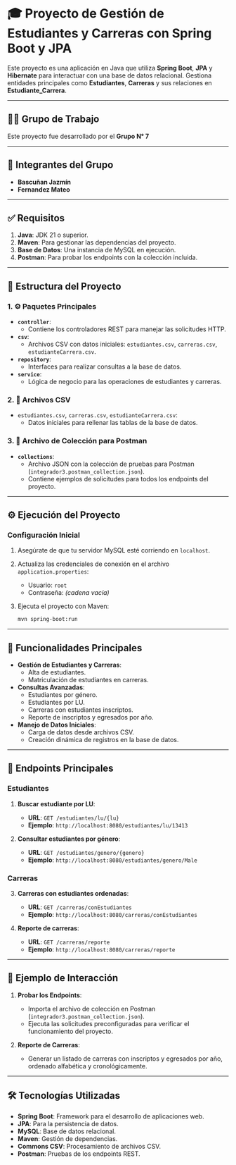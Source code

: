 # 🎓 Proyecto de Gestión de Estudiantes y Carreras con Spring Boot y JPA

Este proyecto es una aplicación en Java que utiliza **Spring Boot**, **JPA** y **Hibernate** para interactuar con una base de datos relacional. Gestiona entidades principales como **Estudiantes**, **Carreras** y sus relaciones en **Estudiante_Carrera**.

---

## 🧑‍💻 Grupo de Trabajo
Este proyecto fue desarrollado por el **Grupo N° 7**

---

## 🤝 Integrantes del Grupo
- **Bascuñan Jazmín**
- **Fernandez Mateo**

---

## ✅ Requisitos

1. **Java**: JDK 21 o superior.
2. **Maven**: Para gestionar las dependencias del proyecto.
3. **Base de Datos**: Una instancia de MySQL en ejecución.
4. **Postman**: Para probar los endpoints con la colección incluida.

---

## 📂 Estructura del Proyecto


### 1. **⚙️ Paquetes Principales**
- **`controller`**:
    - Contiene los controladores REST para manejar las solicitudes HTTP.
- **`csv`**:
    - Archivos CSV con datos iniciales: `estudiantes.csv`, `carreras.csv`, `estudianteCarrera.csv`.
- **`repository`**:
    - Interfaces para realizar consultas a la base de datos.
- **`service`**:
    - Lógica de negocio para las operaciones de estudiantes y carreras.

### 2. **📜 Archivos CSV**
- `estudiantes.csv`, `carreras.csv`, `estudianteCarrera.csv`:
    - Datos iniciales para rellenar las tablas de la base de datos.

### 3. **📂 Archivo de Colección para Postman**

* **`collections`**:
    * Archivo JSON con la colección de pruebas para Postman (`integrador3.postman_collection.json`).
    * Contiene ejemplos de solicitudes para todos los endpoints del proyecto.

---

## ⚙️ Ejecución del Proyecto

### Configuración Inicial
1. Asegúrate de que tu servidor MySQL esté corriendo en `localhost`.
2. Actualiza las credenciales de conexión en el archivo `application.properties`:
    - Usuario: `root`
    - Contraseña: *(cadena vacía)*

3. Ejecuta el proyecto con Maven:
    ```bash
    mvn spring-boot:run
    ```

---

## 📖 Funcionalidades Principales
- **Gestión de Estudiantes y Carreras**:
    - Alta de estudiantes.
    - Matriculación de estudiantes en carreras.
- **Consultas Avanzadas**:
    - Estudiantes por género.
    - Estudiantes por LU.
    - Carreras con estudiantes inscriptos.
    - Reporte de inscriptos y egresados por año.
- **Manejo de Datos Iniciales**:
    - Carga de datos desde archivos CSV.
    - Creación dinámica de registros en la base de datos.

---

## 📂 Endpoints Principales

### **Estudiantes**

1. **Buscar estudiante por LU**:
    * **URL**: `GET /estudiantes/lu/{lu}`
    * **Ejemplo**: `http://localhost:8080/estudiantes/lu/13413`

2. **Consultar estudiantes por género**:
    * **URL**: `GET /estudiantes/genero/{genero}`
    * **Ejemplo**: `http://localhost:8080/estudiantes/genero/Male`

### **Carreras**

3. **Carreras con estudiantes ordenadas**:
    * **URL**: `GET /carreras/conEstudiantes`
    * **Ejemplo**: `http://localhost:8080/carreras/conEstudiantes`

4. **Reporte de carreras**:
    * **URL**: `GET /carreras/reporte`
    * **Ejemplo**: `http://localhost:8080/carreras/reporte`

---

## 📂 Ejemplo de Interacción

1. **Probar los Endpoints**:
    * Importa el archivo de colección en Postman (`integrador3.postman_collection.json`).
    * Ejecuta las solicitudes preconfiguradas para verificar el funcionamiento del proyecto.

2. **Reporte de Carreras**:
    * Generar un listado de carreras con inscriptos y egresados por año, ordenado alfabética y cronológicamente.

---

## 🛠️ Tecnologías Utilizadas

* **Spring Boot**: Framework para el desarrollo de aplicaciones web.
* **JPA**: Para la persistencia de datos.
* **MySQL**: Base de datos relacional.
* **Maven**: Gestión de dependencias.
* **Commons CSV**: Procesamiento de archivos CSV.
* **Postman**: Pruebas de los endpoints REST.